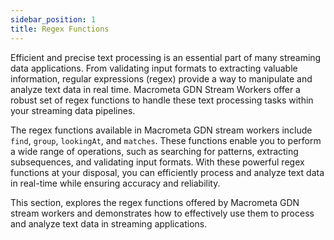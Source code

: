 ```yaml
---
sidebar_position: 1
title: Regex Functions
---
```


Efficient and precise text processing is an essential part of many streaming data applications. From validating input formats to extracting valuable information, regular expressions (regex) provide a way to manipulate and analyze text data in real time. Macrometa GDN Stream Workers offer a robust set of regex functions to handle these text processing tasks within your streaming data pipelines.

The regex functions available in Macrometa GDN stream workers include `find`, `group`, `lookingAt`, and `matches`. These functions enable you to perform a wide range of operations, such as searching for patterns, extracting subsequences, and validating input formats. With these powerful regex functions at your disposal, you can efficiently process and analyze text data in real-time while ensuring accuracy and reliability.

This section, explores the regex functions offered by Macrometa GDN stream workers and demonstrates how to effectively use them to process and analyze text data in streaming applications.

<DocCardList />